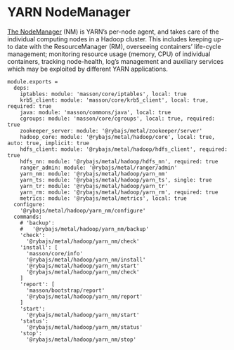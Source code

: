 
# YARN NodeManager

[The NodeManager](http://hadoop.apache.org/docs/current/hadoop-yarn/hadoop-yarn-site/YARN.htm) (NM) is YARN’s per-node agent,
and takes care of the individual
computing nodes in a Hadoop cluster. This includes keeping up-to date with the
ResourceManager (RM), overseeing containers’ life-cycle management; monitoring
resource usage (memory, CPU) of individual containers, tracking node-health,
log’s management and auxiliary services which may be exploited by different YARN
applications.

    module.exports =
      deps:
        iptables: module: 'masson/core/iptables', local: true
        krb5_client: module: 'masson/core/krb5_client', local: true, required: true
        java: module: 'masson/commons/java', local: true
        cgroups: module: 'masson/core/cgroups', local: true, required: true
        zookeeper_server: module: '@rybajs/metal/zookeeper/server'
        hadoop_core: module: '@rybajs/metal/hadoop/core', local: true, auto: true, implicit: true
        hdfs_client: module: '@rybajs/metal/hadoop/hdfs_client', required: true
        hdfs_nn: module: '@rybajs/metal/hadoop/hdfs_nn', required: true
        ranger_admin: module: '@rybajs/metal/ranger/admin'
        yarn_nm: module: '@rybajs/metal/hadoop/yarn_nm'
        yarn_ts: module: '@rybajs/metal/hadoop/yarn_ts', single: true
        yarn_tr: module: '@rybajs/metal/hadoop/yarn_tr'
        yarn_rm: module: '@rybajs/metal/hadoop/yarn_rm', required: true
        metrics: module: '@rybajs/metal/metrics', local: true
      configure:
        '@rybajs/metal/hadoop/yarn_nm/configure'
      commands:
        # 'backup':
        #   '@rybajs/metal/hadoop/yarn_nm/backup'
        'check':
          '@rybajs/metal/hadoop/yarn_nm/check'
        'install': [
          'masson/core/info'
          '@rybajs/metal/hadoop/yarn_nm/install'
          '@rybajs/metal/hadoop/yarn_nm/start'
          '@rybajs/metal/hadoop/yarn_nm/check'
        ]
        'report': [
          'masson/bootstrap/report'
          '@rybajs/metal/hadoop/yarn_nm/report'
        ]
        'start':
          '@rybajs/metal/hadoop/yarn_nm/start'
        'status':
          '@rybajs/metal/hadoop/yarn_nm/status'
        'stop':
          '@rybajs/metal/hadoop/yarn_nm/stop'
